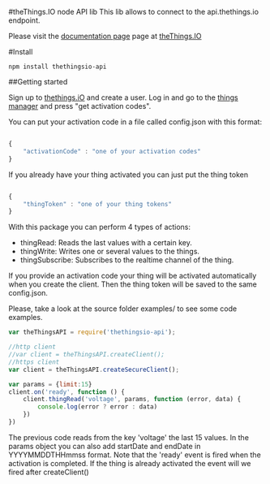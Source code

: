 #theThings.IO node API lib
This lib allows to connect to the api.thethings.io endpoint.

Please visit the [documentation page](https://developers.thethings.io) page at [theThings.IO](https://thethings.io)


#Install
```
npm install thethingsio-api
```

##Getting started

Sign up to [thethings.iO](https://thethings.io) and create a user. Log in and go to the [things manager](https://panel.thethings.io/#/things-manager) and press "get activation codes".

You can put your activation code in a file called config.json with this format:

```js

{
    "activationCode" : "one of your activation codes"
}
```

If you already have your thing activated you can just put the thing token
```js

{
    "thingToken" : "one of your thing tokens"
}
```

With this package you can perform 4 types of actions:

  * thingRead: Reads the last values with a certain key.
  * thingWrite: Writes one or several values to the things.
  * thingSubscribe: Subscribes to the realtime channel of the thing.

If you provide an activation code your thing will be activated automatically when you create the client. Then the thing token will be saved to the same config.json.

Please, take a look at the source folder examples/ to see some code examples.


```js
var theThingsAPI = require('thethingsio-api');

//http client
//var client = theThingsAPI.createClient();
//https client
var client = theThingsAPI.createSecureClient();

var params = {limit:15}
client.on('ready', function () {
    client.thingRead('voltage', params, function (error, data) {
        console.log(error ? error : data)
    })
})
```
The previous code reads from the key 'voltage' the last 15 values. In the params object you can also add startDate and endDate in YYYYMMDDTHHmmss format. Note that the 'ready' event is fired when the activation is completed. If the thing is already activated the event will we fired after createClient()

